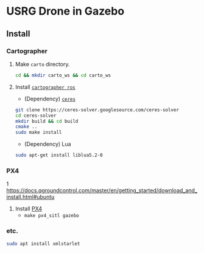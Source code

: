 # USRG Drone in Gazebo

## Install
### Cartographer

1. Make `carto` directory.
    ```bash
    cd && mkdir carto_ws && cd carto_ws
    ```

2. Install [`cartographer ros`](https://google-cartographer-ros.readthedocs.io/en/latest/compilation.html#building-installation)
    - (Dependency) [`ceres`](http://ceres-solver.org/installation.html)
    ```bash
    git clone https://ceres-solver.googlesource.com/ceres-solver
    cd ceres-solver
    mkdir build && cd build
    cmake ..
    sudo make install
    ```
    - (Dependency) Lua
    ```bash
    sudo apt-get install liblua5.2-0
    ```

### PX4
1 https://docs.qgroundcontrol.com/master/en/getting_started/download_and_install.html#ubuntu
1. Install [PX4](https://docs.px4.io/master/en/dev_setup/building_px4.html)
    - `make px4_sitl gazebo`

### etc.
```bash
sudo apt install xmlstarlet
```
